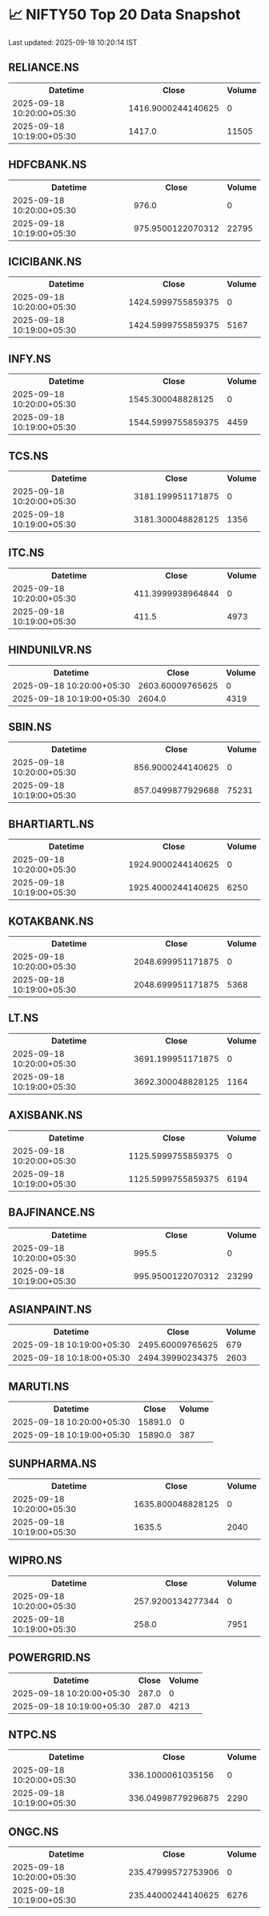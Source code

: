 # 📈 NIFTY50 Top 20 Data Snapshot

Last updated: 2025-09-18 10:20:14 IST

## RELIANCE.NS

<table>
  <tr><th>Datetime</th><th>Close</th><th>Volume</th></tr>
  <tr><td>2025-09-18 10:20:00+05:30</td><td>1416.9000244140625</td><td>0</td></tr>
  <tr><td>2025-09-18 10:19:00+05:30</td><td>1417.0</td><td>11505</td></tr>
</table>

## HDFCBANK.NS

<table>
  <tr><th>Datetime</th><th>Close</th><th>Volume</th></tr>
  <tr><td>2025-09-18 10:20:00+05:30</td><td>976.0</td><td>0</td></tr>
  <tr><td>2025-09-18 10:19:00+05:30</td><td>975.9500122070312</td><td>22795</td></tr>
</table>

## ICICIBANK.NS

<table>
  <tr><th>Datetime</th><th>Close</th><th>Volume</th></tr>
  <tr><td>2025-09-18 10:20:00+05:30</td><td>1424.5999755859375</td><td>0</td></tr>
  <tr><td>2025-09-18 10:19:00+05:30</td><td>1424.5999755859375</td><td>5167</td></tr>
</table>

## INFY.NS

<table>
  <tr><th>Datetime</th><th>Close</th><th>Volume</th></tr>
  <tr><td>2025-09-18 10:20:00+05:30</td><td>1545.300048828125</td><td>0</td></tr>
  <tr><td>2025-09-18 10:19:00+05:30</td><td>1544.5999755859375</td><td>4459</td></tr>
</table>

## TCS.NS

<table>
  <tr><th>Datetime</th><th>Close</th><th>Volume</th></tr>
  <tr><td>2025-09-18 10:20:00+05:30</td><td>3181.199951171875</td><td>0</td></tr>
  <tr><td>2025-09-18 10:19:00+05:30</td><td>3181.300048828125</td><td>1356</td></tr>
</table>

## ITC.NS

<table>
  <tr><th>Datetime</th><th>Close</th><th>Volume</th></tr>
  <tr><td>2025-09-18 10:20:00+05:30</td><td>411.3999938964844</td><td>0</td></tr>
  <tr><td>2025-09-18 10:19:00+05:30</td><td>411.5</td><td>4973</td></tr>
</table>

## HINDUNILVR.NS

<table>
  <tr><th>Datetime</th><th>Close</th><th>Volume</th></tr>
  <tr><td>2025-09-18 10:20:00+05:30</td><td>2603.60009765625</td><td>0</td></tr>
  <tr><td>2025-09-18 10:19:00+05:30</td><td>2604.0</td><td>4319</td></tr>
</table>

## SBIN.NS

<table>
  <tr><th>Datetime</th><th>Close</th><th>Volume</th></tr>
  <tr><td>2025-09-18 10:20:00+05:30</td><td>856.9000244140625</td><td>0</td></tr>
  <tr><td>2025-09-18 10:19:00+05:30</td><td>857.0499877929688</td><td>75231</td></tr>
</table>

## BHARTIARTL.NS

<table>
  <tr><th>Datetime</th><th>Close</th><th>Volume</th></tr>
  <tr><td>2025-09-18 10:20:00+05:30</td><td>1924.9000244140625</td><td>0</td></tr>
  <tr><td>2025-09-18 10:19:00+05:30</td><td>1925.4000244140625</td><td>6250</td></tr>
</table>

## KOTAKBANK.NS

<table>
  <tr><th>Datetime</th><th>Close</th><th>Volume</th></tr>
  <tr><td>2025-09-18 10:20:00+05:30</td><td>2048.699951171875</td><td>0</td></tr>
  <tr><td>2025-09-18 10:19:00+05:30</td><td>2048.699951171875</td><td>5368</td></tr>
</table>

## LT.NS

<table>
  <tr><th>Datetime</th><th>Close</th><th>Volume</th></tr>
  <tr><td>2025-09-18 10:20:00+05:30</td><td>3691.199951171875</td><td>0</td></tr>
  <tr><td>2025-09-18 10:19:00+05:30</td><td>3692.300048828125</td><td>1164</td></tr>
</table>

## AXISBANK.NS

<table>
  <tr><th>Datetime</th><th>Close</th><th>Volume</th></tr>
  <tr><td>2025-09-18 10:20:00+05:30</td><td>1125.5999755859375</td><td>0</td></tr>
  <tr><td>2025-09-18 10:19:00+05:30</td><td>1125.5999755859375</td><td>6194</td></tr>
</table>

## BAJFINANCE.NS

<table>
  <tr><th>Datetime</th><th>Close</th><th>Volume</th></tr>
  <tr><td>2025-09-18 10:20:00+05:30</td><td>995.5</td><td>0</td></tr>
  <tr><td>2025-09-18 10:19:00+05:30</td><td>995.9500122070312</td><td>23299</td></tr>
</table>

## ASIANPAINT.NS

<table>
  <tr><th>Datetime</th><th>Close</th><th>Volume</th></tr>
  <tr><td>2025-09-18 10:19:00+05:30</td><td>2495.60009765625</td><td>679</td></tr>
  <tr><td>2025-09-18 10:18:00+05:30</td><td>2494.39990234375</td><td>2603</td></tr>
</table>

## MARUTI.NS

<table>
  <tr><th>Datetime</th><th>Close</th><th>Volume</th></tr>
  <tr><td>2025-09-18 10:20:00+05:30</td><td>15891.0</td><td>0</td></tr>
  <tr><td>2025-09-18 10:19:00+05:30</td><td>15890.0</td><td>387</td></tr>
</table>

## SUNPHARMA.NS

<table>
  <tr><th>Datetime</th><th>Close</th><th>Volume</th></tr>
  <tr><td>2025-09-18 10:20:00+05:30</td><td>1635.800048828125</td><td>0</td></tr>
  <tr><td>2025-09-18 10:19:00+05:30</td><td>1635.5</td><td>2040</td></tr>
</table>

## WIPRO.NS

<table>
  <tr><th>Datetime</th><th>Close</th><th>Volume</th></tr>
  <tr><td>2025-09-18 10:20:00+05:30</td><td>257.9200134277344</td><td>0</td></tr>
  <tr><td>2025-09-18 10:19:00+05:30</td><td>258.0</td><td>7951</td></tr>
</table>

## POWERGRID.NS

<table>
  <tr><th>Datetime</th><th>Close</th><th>Volume</th></tr>
  <tr><td>2025-09-18 10:20:00+05:30</td><td>287.0</td><td>0</td></tr>
  <tr><td>2025-09-18 10:19:00+05:30</td><td>287.0</td><td>4213</td></tr>
</table>

## NTPC.NS

<table>
  <tr><th>Datetime</th><th>Close</th><th>Volume</th></tr>
  <tr><td>2025-09-18 10:20:00+05:30</td><td>336.1000061035156</td><td>0</td></tr>
  <tr><td>2025-09-18 10:19:00+05:30</td><td>336.04998779296875</td><td>2290</td></tr>
</table>

## ONGC.NS

<table>
  <tr><th>Datetime</th><th>Close</th><th>Volume</th></tr>
  <tr><td>2025-09-18 10:20:00+05:30</td><td>235.47999572753906</td><td>0</td></tr>
  <tr><td>2025-09-18 10:19:00+05:30</td><td>235.44000244140625</td><td>6276</td></tr>
</table>


